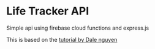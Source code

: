 # Life Tracker API

Simple api using firebase cloud functions and express.js

This is based on the [tutorial by Dale nguyen](https://itnext.io/building-a-serverless-restful-api-with-cloud-functions-firestore-and-express-f917a305d4e6)
